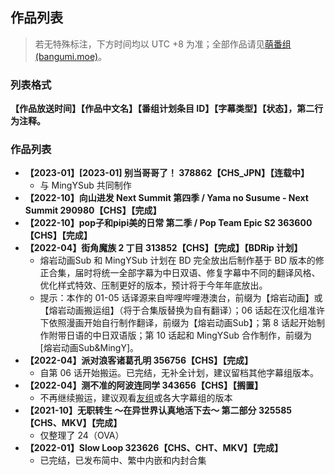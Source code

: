 ## 作品列表

> 若无特殊标注，下方时间均以 UTC +8 为准；全部作品请见[萌番组 (bangumi.moe)](https://bangumi.moe/tag/61f41a5f57d0f000073c6ced)。

### **列表格式**

**【作品放送时间】【作品中文名】【番组计划条目 ID】【字幕类型】【状态】，第二行为注释。**

### 作品列表

* **【2023-01】[2023-01] 别当哥哥了！ 378862【CHS_JPN】【连载中】**
  * 与 MingYSub 共同制作
* **【2022-10】向山进发 Next Summit 第四季 / Yama no Susume - Next Summit 290980【CHS】【完成】**
* **【2022-10】pop子和pipi美的日常 第二季 / Pop Team Epic S2 363600【CHS】【完成】**
* **【2022-04】街角魔族 2 丁目 313852【CHS】【完成】【BDRip 计划】**
  * 熔岩动画Sub 和 MingYSub 计划在 BD 完全放出后制作基于 BD 版本的修正合集，届时将统一全部字幕为中日双语、修复字幕中不同的翻译风格、优化样式特效、压制更好的版本，预计将于今年年底放出。
  * 提示：本作的 01-05 话译源来自哔哩哔哩港澳台，前缀为【熔岩动画】或【熔岩动画搬运组】（将于合集版替换为自有翻译）；06 话起在汉化组准许下依照漫画开始自行制作翻译，前缀为【熔岩动画Sub】；第 8 话起开始制作附带日语的中日双语版；第 10 话起和 MingYSub 合作制作，前缀为 [熔岩动画Sub&MingY]。
* **【2022-04】派对浪客诸葛孔明 356756【CHS】【完成】**
  * 自第 06 话开始搬运。已完结，无补全计划，建议留档其他字幕组版本。
* **【2022-04】测不准的阿波连同学 343656【CHS】【搁置】**
  * 不再继续搬运，建议观看[友组](https://www.mingysub.top/#/archive?id=_2022-%e6%98%a5%e5%ad%a3)或各大字幕组的版本
* **【2021-10】无职转生 ～在异世界认真地活下去～ 第二部分 325585【CHS、MKV】【完成】**
  * 仅整理了 24（OVA）
* **【2022-01】Slow Loop 323626【CHS、CHT、MKV】【完成】**
  * 已完结，已发布简中、繁中内嵌和内封合集
